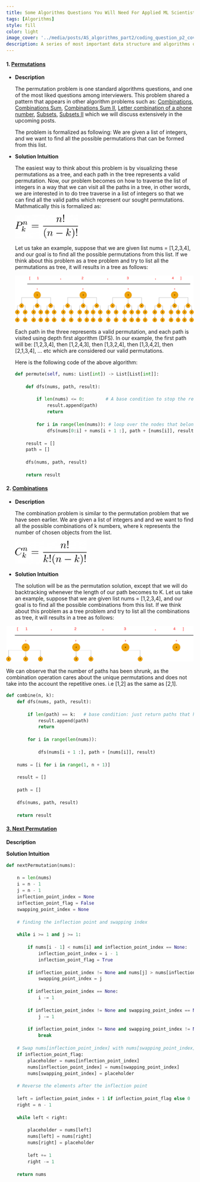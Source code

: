 ```yaml
---
title: Some Algorithms Questions You Will Need For Applied ML Scientist Roles - Part II
tags: [Algorithms]
style: fill
color: light
image_cover: '../media/posts/AS_algorithms_part2/coding_question_p2_cover.png'
description: A series of most important data structure and algorithms questions that I personally encountered during applying to applied machine learning scientist role.
---
```


#### 1. [Permutations](https://leetcode.com/problems/permutations/)

- **Description**

  The permutation problem is one standard algorithms questions, and one of the most liked questions among interviewers. This problem shared a pattern that appears in other algorithm problems such as: [Combinations](https://leetcode.com/problems/combinations/), [Combinations Sum](https://leetcode.com/problems/combination-sum/), [ Combinations Sum II](https://leetcode.com/problems/combination-sum-ii/), [Letter combination of a phone number](https://leetcode.com/problems/letter-combinations-of-a-phone-number/), [Subsets](https://leetcode.com/problems/subsets/), [Subsets II](https://leetcode.com/problems/subsets-ii/) which we will discuss extensively in the upcoming posts.

  The problem is formalized as following: We are given a list of integers, and we want to find all the possible permutations that can be formed from this list.

- **Solution Intuition**

  The easiest way to think about this problem is by visualizing these permutations as a tree, and each path in the tree represents a valid permutation. Now, our problem becomes on how to traverse the list of integers in a way that we can visit all the paths in a tree, in other words, we are interested in to do tree traverse in a list of integers so that we can find all the valid paths which represent our sought permutations. Mathmatically this is formalized as:
  
  <img src="../media/posts/AS_algorithms_part2/eq1.png" style="zoom: 33%;" />
  
  
  
  
  Let us take an example, suppose that we are given list nums = [1,2,3,4], and our goal is to find all the possible permutations from this list. If we think about this problem as a tree problem and try to list all the permutations as tree, it will results in a tree as follows:
  
  
  
  ![](../media/posts/AS_algorithms_part2/permute_fig1.png)
  
  
  
  Each path in the three represents a valid permutation, and each path is visited using depth first algorithm (DFS). In our example, the first path will be: [1,2,3,4], then [1,2,4,3], then [1,3,2,4], then [1,3,4,2], then [2,1,3,4], ... etc which are considered our valid permutations.
  
  
  
  Here is the following code of the above algorithm:
  
  ```python
  def permute(self, nums: List[int]) -> List[List[int]]:
    
      def dfs(nums, path, result):
  
          if len(nums) <= 0:		# A base condition to stop the recursion. When the there are no more items in the list that belong to 									# each node, the recursion will stop.
              result.append(path)
              return
  
          for i in range(len(nums)): # loop over the nodes that belong to a one level
              dfs(nums[0:i] + nums[i + 1 :], path + [nums[i]], result) # Call dfs function, while saving the nodes of each path in a list 																	 # called path.
  
      result = [] 
      path = []
  
      dfs(nums, path, result)
  
      return result
  
  ```
  
  

#### 2. [Combinations](https://leetcode.com/problems/combinations/)

- **Description**

  The combination problem is similar to the permutation problem that we have seen earlier. We are given a list of integers and  and we want to find all the possible combinations of k numbers, where k represents the number of chosen objects from the list.

  

  <img src="../media/posts/AS_algorithms_part2/eq2.png" style="zoom: 33%;" />

  

- **Solution Intuition**

  The solution will be as the permutation solution, except that we will do backtracking whenever the length of our path becomes to K. Let us take an example, suppose that we are given list nums = [1,2,3,4], and our goal is to find all the possible combinations from this list. If we think about this problem as a tree problem and try to list all the combinations as tree, it will results in a tree as follows:

  

![](../media/posts/AS_algorithms_part2/combin-fig1.png)



We can observe that the number of paths has been shrunk, as the combination operation cares about the unique permutations and does not take into the account the repetitive ones. i.e [1,2] as the same as [2,1].

```python
def combine(n, k):
    def dfs(nums, path, result):

        if len(path) == k:   # base condition: just return paths that have length k.
            result.append(path)
            return

        for i in range(len(nums)):

            dfs(nums[i + 1 :], path + [nums[i]], result)

    nums = [i for i in range(1, n + 1)]

    result = []

    path = []

    dfs(nums, path, result)

    return result

```



#### [3. Next Permutation](https://leetcode.com/problems/next-permutation/description/)

**Description**



**Solution Intuition**



```python
def nextPermutation(nums):

    n = len(nums)
    i = n - 1
    j = n - 1
    inflection_point_index = None
    inflection_point_flag = False
    swapping_point_index = None

    # finding the inflection point and swapping index

    while i >= 1 and j >= 1:

        if nums[i - 1] < nums[i] and inflection_point_index == None:
            inflection_point_index = i - 1
            inflection_point_flag = True

        if inflection_point_index != None and nums[j] > nums[inflection_point_index]:
            swapping_point_index = j

        if inflection_point_index == None:
            i -= 1

        if inflection_point_index != None and swapping_point_index == None:
            j -= 1

        if inflection_point_index != None and swapping_point_index != None:
            break

    # Swap nums[inflection_point_index] with nums[swapping_point_index]
    if inflection_point_flag:
        placeholder = nums[inflection_point_index]
        nums[inflection_point_index] = nums[swapping_point_index]
        nums[swapping_point_index] = placeholder

    # Reverse the elements after the inflection point

    left = inflection_point_index + 1 if inflection_point_flag else 0
    right = n - 1

    while left < right:

        placeholder = nums[left]
        nums[left] = nums[right]
        nums[right] = placeholder

        left += 1
        right -= 1

    return nums
```

